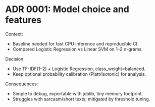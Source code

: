 # ADR 0001: Model choice and features

Context:
- Baseline needed for fast CPU inference and reproducible CI.
- Compared Logistic Regression vs Linear SVM on 1–2 n-grams.

Decision:
- Use TF-IDF(1–2) + Logistic Regression, class_weight=balanced.
- Keep optional probability calibration (Platt/Isotonic) for analysis.

Consequences:
- Simple to debug, exportable with joblib, tiny memory footprint.
- Struggles with sarcasm/short texts; mitigated by threshold tuning.
